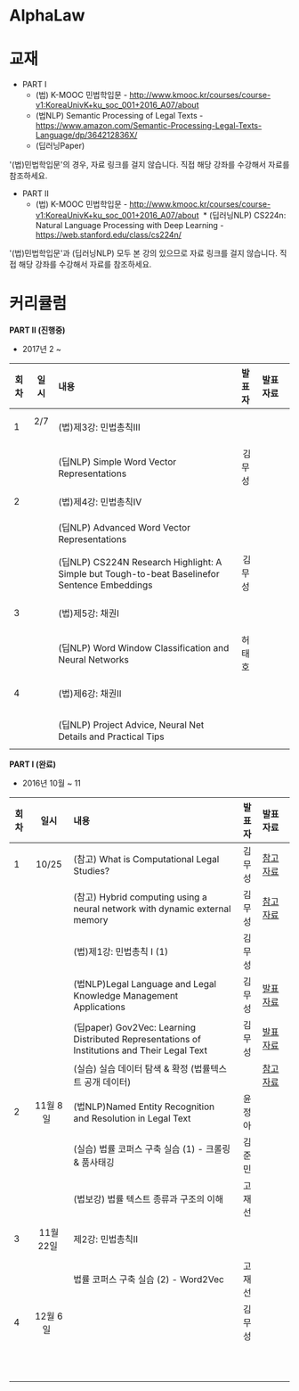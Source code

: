 # AlphaLaw

# 교재
* PART I
  * (법) K-MOOC 민법학입문 - http://www.kmooc.kr/courses/course-v1:KoreaUnivK+ku_soc_001+2016_A07/about
  * (법NLP) Semantic Processing of Legal Texts - https://www.amazon.com/Semantic-Processing-Legal-Texts-Language/dp/364212836X/
  * (딥러닝Paper)

'(법)민법학입문'의 경우, 자료 링크를 걸지 않습니다. 직접 해당 강좌를 수강해서 자료를 참조하세요. 

* PART II
  * (법) K-MOOC 민법학입문 - http://www.kmooc.kr/courses/course-v1:KoreaUnivK+ku_soc_001+2016_A07/about
  * (딥러닝NLP) CS224n: Natural Language Processing with Deep Learning - https://web.stanford.edu/class/cs224n/

'(법)민법학입문'과 (딥러닝NLP) 모두 본 강의 있으므로 자료 링크를 걸지 않습니다. 직접 해당 강좌를 수강해서 자료를 참조하세요. 

# 커리큘럼

<b>PART II (진행중)</b>
* 2017년  2 ~    

| 회차  | 일시   | 내용                                  | 발표자  |              발표자료                    |
| ----- |:------:| :-------------------------------------|:-------:|:---------------------------------------- |
| 1 | 2/7   | (법)제3강: 민법총칙Ⅲ |  |                           |
|   |    | (딥NLP) Simple Word Vector Representations  |  김무성 |                           |
| 2 |    | (법)제4강: 민법총칙Ⅳ  |  |                 | |
|   |    | (딥NLP) Advanced Word Vector Representations  |   |                           |
|   |    | (딥NLP) CS224N Research Highlight: A Simple but Tough-to-beat Baselinefor Sentence Embeddings  |  김무성 |                        |
| 3 |    | (법)제5강: 채권Ⅰ  |  |                           |
|   |    | (딥NLP) Word Window Classification and Neural Networks | 허태호 |                           |
| 4 |    | (법)제6강: 채권ⅠⅠ  |  |                           |
|   |    | (딥NLP) Project Advice, Neural Net Details and Practical Tips | |                           |

<b>PART I (완료)</b>

* 2016년 10월 ~  11  

| 회차  | 일시   | 내용                                  | 발표자  |              발표자료                    |
| ----- |:------:| :-------------------------------------|:-------:|:---------------------------------------- |
| 1 |  10/25  | (참고) What is Computational Legal Studies?  | 김무성  | [참고자료](http://www.slideshare.net/Danielkatz/what-is-computational-legal-studies-presentation-university-of-houston-workshop-on-law-computation)                              |
|   |        | (참고) Hybrid computing using a neural network with dynamic external memory | 김무성 | [참고자료](http://nbviewer.jupyter.org/github/psygrammer/hai/blob/master/part1/deepmind/DNC/Hybrid_computing_using_a_neural_network_with_dynamic_external_memory.ipynb) |
|   |        | (법)제1강: 민법총칙 Ⅰ (1) | 김무성 |                                |
|   |        | (법NLP)Legal Language and Legal Knowledge Management Applications | 김무성  | [발표자료](http://nbviewer.jupyter.org/github/psygement/AlphaLaw/blob/master/part1/lawNLP/ch01/Legal_Language_and_Legal_Knowledge_Management_Applications.ipynb)  |
|   |        | (딥paper) Gov2Vec: Learning Distributed Representations of Institutions and Their Legal Text | 김무성 | [발표자료]()|
|   |        | (실습) 실습 데이터 탐색 & 확정 (법률텍스트 공개 데이터) |  | [참고자료](http://nbviewer.jupyter.org/github/psygement/AlphaLaw/blob/master/part1/deep-paper/Gov2Vec/Gov2Vec-Learning_Distributed_Representations_of_Institutions_and_Their_Legal_Text.ipynb) |
| 2 | 11월 8일   | (법NLP)Named Entity Recognition and Resolution in Legal Text | 윤정아 |                   |
|   |    | (실습) 법률 코퍼스 구축 실습 (1) - 크롤링 & 품사태깅  | 김준민  |   | 
|   |    | (법보강) 법률 텍스트 종류과 구조의 이해 | 고재선 |          |
| 3 | 11월 22일   | 제2강: 민법총칙Ⅱ |   |                           |
|   |    | 법률 코퍼스 구축 실습 (2) - Word2Vec | 고재선 |                           |
| 4 | 12월 6일   |  | 김무성  |                           |
|  |    |  |  |                           |

